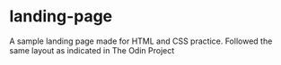 # landing-page

A sample landing page made for HTML and CSS practice. Followed the same layout as indicated in The Odin Project
